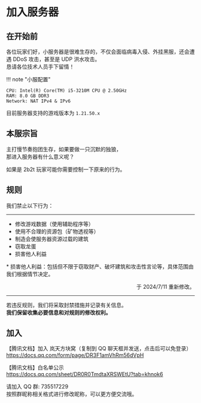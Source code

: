 # 加入服务器
## 在开始前
各位玩家们好，小服务器是很难生存的，不仅会面临病毒入侵、外挂黑服，还会遭遇 DDoS 攻击，甚至是 UDP 洪水攻击。  
恳请各位技术人员手下留情！

!!! note "小服配置"

    CPU: Intel(R) Core(TM) i5-3210M CPU @ 2.50GHz  
    RAM: 8.0 GB DDR3  
    Network: NAT IPv4 & IPv6

目前服务器支持的游戏版本为 `1.21.50.x`

## 本服宗旨
主打慢节奏抱团生存，如果要做一只沉默的独狼，  
那进入服务器有什么意义呢？

如果是 2b2t 玩家可能你需要控制一下原来的行为。

## 规则
我们禁止以下行为：
***

- 修改游戏数据（使用辅助程序等）
- 使用不合理的资源包（矿物透视等）
- 制造会使服务器资源过载的建筑
- 窃取龙蛋
- 损害他人利益

\* 损害他人利益：包括但不限于窃取财产、破坏建筑和攻击性言论等，具体范围由我们根据情节决定。

<p align="right">
    于 2024/7/11 重新修改。
</p>

***

若违反规则，我们将采取封禁措施并记录有关信息。  
**我们保留收集必要信息和对规则的修改权利。**

## 加入
【腾讯文档】加入 岚天方块窝（复制到 QQ 聊天框并发送，点击后可以免登录）  
<https://docs.qq.com/form/page/DR3F1amVhRm56dVpH>

【腾讯文档】白名单公示  
<https://docs.qq.com/sheet/DR0R0TmdtaXRSWEtU?tab=khnok6>

请加入 QQ 群: 735517229  
按照群昵称相关格式进行修改昵称，可以更方便交流哦。
